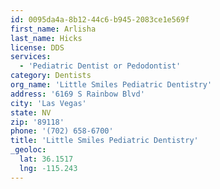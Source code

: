 ```yaml
---
id: 0095da4a-8b12-44c6-b945-2083ce1e569f
first_name: Arlisha
last_name: Hicks
license: DDS
services:
  - 'Pediatric Dentist or Pedodontist'
category: Dentists
org_name: 'Little Smiles Pediatric Dentistry'
address: '6169 S Rainbow Blvd'
city: 'Las Vegas'
state: NV
zip: '89118'
phone: '(702) 658-6700'
title: 'Little Smiles Pediatric Dentistry'
_geoloc:
  lat: 36.1517
  lng: -115.243
---
```

